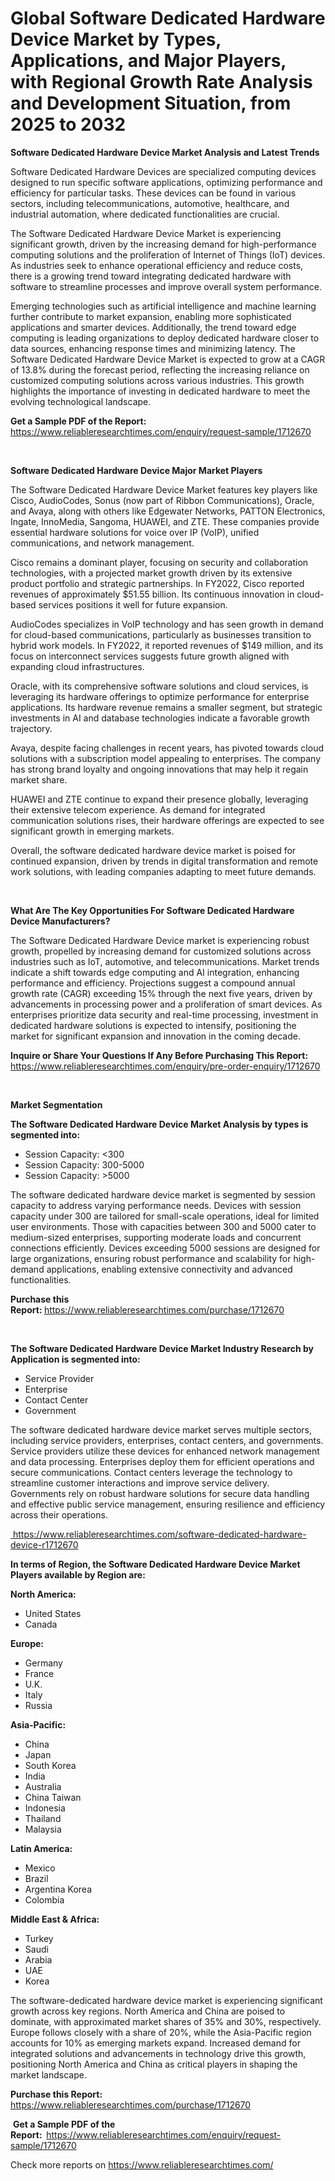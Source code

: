 <p><h1>Global Software Dedicated Hardware Device Market by Types, Applications, and Major Players, with Regional Growth Rate Analysis and Development Situation, from 2025 to 2032</h1></p><p><strong>Software Dedicated Hardware Device Market Analysis and Latest Trends</strong></p>
<p><p>Software Dedicated Hardware Devices are specialized computing devices designed to run specific software applications, optimizing performance and efficiency for particular tasks. These devices can be found in various sectors, including telecommunications, automotive, healthcare, and industrial automation, where dedicated functionalities are crucial.</p><p>The Software Dedicated Hardware Device Market is experiencing significant growth, driven by the increasing demand for high-performance computing solutions and the proliferation of Internet of Things (IoT) devices. As industries seek to enhance operational efficiency and reduce costs, there is a growing trend toward integrating dedicated hardware with software to streamline processes and improve overall system performance. </p><p>Emerging technologies such as artificial intelligence and machine learning further contribute to market expansion, enabling more sophisticated applications and smarter devices. Additionally, the trend toward edge computing is leading organizations to deploy dedicated hardware closer to data sources, enhancing response times and minimizing latency. The Software Dedicated Hardware Device Market is expected to grow at a CAGR of 13.8% during the forecast period, reflecting the increasing reliance on customized computing solutions across various industries. This growth highlights the importance of investing in dedicated hardware to meet the evolving technological landscape.</p></p>
<p><strong>Get a Sample PDF of the Report:&nbsp;</strong> <a href="https://www.reliableresearchtimes.com/enquiry/request-sample/1712670?utm_campaign=2007&utm_medium=2&utm_source=Github&utm_content=ia&utm_term=11012025&utm_id=software-dedicated-hardware-device">https://www.reliableresearchtimes.com/enquiry/request-sample/1712670</a></p>
<p>&nbsp;</p>
<p><strong>Software Dedicated Hardware Device Major Market Players</strong></p>
<p><p>The Software Dedicated Hardware Device Market features key players like Cisco, AudioCodes, Sonus (now part of Ribbon Communications), Oracle, and Avaya, along with others like Edgewater Networks, PATTON Electronics, Ingate, InnoMedia, Sangoma, HUAWEI, and ZTE. These companies provide essential hardware solutions for voice over IP (VoIP), unified communications, and network management.</p><p>Cisco remains a dominant player, focusing on security and collaboration technologies, with a projected market growth driven by its extensive product portfolio and strategic partnerships. In FY2022, Cisco reported revenues of approximately $51.55 billion. Its continuous innovation in cloud-based services positions it well for future expansion.</p><p>AudioCodes specializes in VoIP technology and has seen growth in demand for cloud-based communications, particularly as businesses transition to hybrid work models. In FY2022, it reported revenues of $149 million, and its focus on interconnect services suggests future growth aligned with expanding cloud infrastructures.</p><p>Oracle, with its comprehensive software solutions and cloud services, is leveraging its hardware offerings to optimize performance for enterprise applications. Its hardware revenue remains a smaller segment, but strategic investments in AI and database technologies indicate a favorable growth trajectory.</p><p>Avaya, despite facing challenges in recent years, has pivoted towards cloud solutions with a subscription model appealing to enterprises. The company has strong brand loyalty and ongoing innovations that may help it regain market share.</p><p>HUAWEI and ZTE continue to expand their presence globally, leveraging their extensive telecom experience. As demand for integrated communication solutions rises, their hardware offerings are expected to see significant growth in emerging markets.</p><p>Overall, the software dedicated hardware device market is poised for continued expansion, driven by trends in digital transformation and remote work solutions, with leading companies adapting to meet future demands.</p></p>
<p>&nbsp;</p>
<p><strong>What Are The Key Opportunities For Software Dedicated Hardware Device Manufacturers?</strong></p>
<p><p>The Software Dedicated Hardware Device market is experiencing robust growth, propelled by increasing demand for customized solutions across industries such as IoT, automotive, and telecommunications. Market trends indicate a shift towards edge computing and AI integration, enhancing performance and efficiency. Projections suggest a compound annual growth rate (CAGR) exceeding 15% through the next five years, driven by advancements in processing power and a proliferation of smart devices. As enterprises prioritize data security and real-time processing, investment in dedicated hardware solutions is expected to intensify, positioning the market for significant expansion and innovation in the coming decade.</p></p>
<p><strong>Inquire or Share Your Questions If Any Before Purchasing This Report:</strong> <a href="https://www.reliableresearchtimes.com/enquiry/pre-order-enquiry/1712670?utm_campaign=2007&utm_medium=2&utm_source=Github&utm_content=ia&utm_term=11012025&utm_id=software-dedicated-hardware-device">https://www.reliableresearchtimes.com/enquiry/pre-order-enquiry/1712670</a></p>
<p>&nbsp;</p>
<p><strong>Market Segmentation</strong></p>
<p><strong>The Software Dedicated Hardware Device Market Analysis by types is segmented into:</strong></p>
<p><ul><li>Session Capacity: <300</li><li>Session Capacity: 300-5000</li><li>Session Capacity: >5000</li></ul></p>
<p><p>The software dedicated hardware device market is segmented by session capacity to address varying performance needs. Devices with session capacity under 300 are tailored for small-scale operations, ideal for limited user environments. Those with capacities between 300 and 5000 cater to medium-sized enterprises, supporting moderate loads and concurrent connections efficiently. Devices exceeding 5000 sessions are designed for large organizations, ensuring robust performance and scalability for high-demand applications, enabling extensive connectivity and advanced functionalities.</p></p>
<p><strong>Purchase this Report:&nbsp;</strong><a href="https://www.reliableresearchtimes.com/purchase/1712670?utm_campaign=2007&utm_medium=2&utm_source=Github&utm_content=ia&utm_term=11012025&utm_id=software-dedicated-hardware-device">https://www.reliableresearchtimes.com/purchase/1712670</a></p>
<p>&nbsp;</p>
<p><strong>The Software Dedicated Hardware Device Market Industry Research by Application is segmented into:</strong></p>
<p><ul><li>Service Provider</li><li>Enterprise</li><li>Contact Center</li><li>Government</li></ul></p>
<p><p>The software dedicated hardware device market serves multiple sectors, including service providers, enterprises, contact centers, and governments. Service providers utilize these devices for enhanced network management and data processing. Enterprises deploy them for efficient operations and secure communications. Contact centers leverage the technology to streamline customer interactions and improve service delivery. Governments rely on robust hardware solutions for secure data handling and effective public service management, ensuring resilience and efficiency across their operations.</p></p>
<p><a href="https://www.reliableresearchtimes.com/software-dedicated-hardware-device-r1712670?utm_campaign=2007&utm_medium=2&utm_source=Github&utm_content=ia&utm_term=11012025&utm_id=software-dedicated-hardware-device">&nbsp;https://www.reliableresearchtimes.com/software-dedicated-hardware-device-r1712670</a></p>
<p><strong>In terms of Region, the Software Dedicated Hardware Device Market Players available by Region are:</strong></p>
<p>
    <p> <strong> North America: </strong>
        <ul>
            <li>United States</li>
            <li>Canada</li>
        </ul>
        </p> 
    <p> <strong> Europe: </strong>
        <ul>
            <li>Germany</li>
            <li>France</li>
            <li>U.K.</li>
            <li>Italy</li>
            <li>Russia</li>
        </ul>
        </p> 
    <p> <strong> Asia-Pacific: </strong>
        <ul>
            <li>China</li>
            <li>Japan</li>
            <li>South Korea</li>
            <li>India</li>
            <li>Australia</li>
            <li>China Taiwan</li>
            <li>Indonesia</li>
            <li>Thailand</li>
            <li>Malaysia</li>
        </ul>
        </p> 
    <p> <strong> Latin America: </strong>
        <ul>
            <li>Mexico</li>
            <li>Brazil</li>
            <li>Argentina Korea</li>
            <li>Colombia</li>
        </ul>
        </p> 
    <p> <strong> Middle East & Africa: </strong>
        <ul>
            <li>Turkey</li>
            <li>Saudi</li>
            <li>Arabia</li>
            <li>UAE</li>
            <li>Korea</li>
        </ul>
    </p>
    </p>
<p><p>The software-dedicated hardware device market is experiencing significant growth across key regions. North America and China are poised to dominate, with approximated market shares of 35% and 30%, respectively. Europe follows closely with a share of 20%, while the Asia-Pacific region accounts for 10% as emerging markets expand. Increased demand for integrated solutions and advancements in technology drive this growth, positioning North America and China as critical players in shaping the market landscape.</p></p>
<p><strong>Purchase this Report: </strong><a href="https://www.reliableresearchtimes.com/purchase/1712670?utm_campaign=2007&utm_medium=2&utm_source=Github&utm_content=ia&utm_term=11012025&utm_id=software-dedicated-hardware-device">https://www.reliableresearchtimes.com/purchase/1712670</a></p>
<p>&nbsp;<strong>Get a Sample PDF of the Report:&nbsp;&nbsp;</strong><a href="https://www.reliableresearchtimes.com/enquiry/request-sample/1712670?utm_campaign=2007&utm_medium=2&utm_source=Github&utm_content=ia&utm_term=11012025&utm_id=software-dedicated-hardware-device">https://www.reliableresearchtimes.com/enquiry/request-sample/1712670</a></p>
<p><strong></strong></p>
<p>Check more reports on <a href="https://www.reliableresearchtimes.com/?utm_campaign=2007&utm_medium=2&utm_source=Github&utm_content=ia&utm_term=11012025&utm_id=software-dedicated-hardware-device">https://www.reliableresearchtimes.com/</a></p>